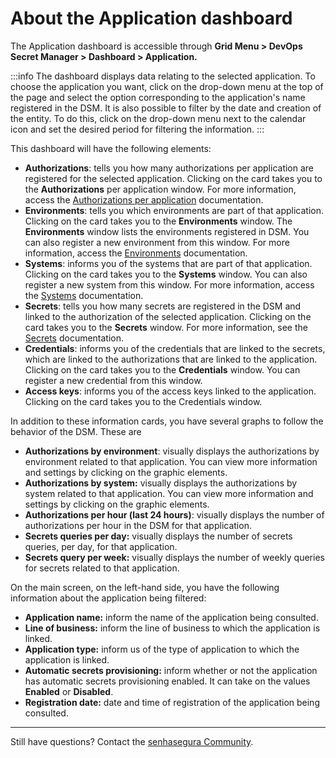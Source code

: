 # About the Application dashboard

The Application dashboard is accessible through **Grid Menu > DevOps Secret Manager > Dashboard > Application.**

:::info
The dashboard displays data relating to the selected application. To choose the application you want, click on the drop-down menu at the top of the page and select the option corresponding to the application's name registered in the DSM. It is also possible to filter by the date and creation of the entity. To do this, click on the drop-down menu next to the calendar icon and set the desired period for filtering the information.
:::

This dashboard will have the following elements:

* **Authorizations**: tells you how many authorizations per application are registered for the selected application. Clicking on the card takes you to the **Authorizations** per application window. For more information, access the [Authorizations per application](/v3-32/docs/how-to-manage-authorizations-per-application-in-devops-secret-manager) documentation.
* **Environments**: tells you which environments are part of that application. Clicking on the card takes you to the **Environments** window. The **Environments** window lists the environments registered in DSM. You can also register a new environment from this window. For more information, access the [Environments](/v3-32/docs/how-to-manage-environments) documentation.
* **Systems**: informs you of the systems that are part of that application. Clicking on the card takes you to the **Systems** window. You can also register a new system from this window. For more information, access the [Systems](/v3-32/docs/how-to-manage-systems) documentation.
* **Secrets**: tells you how many secrets are registered in the DSM and linked to the authorization of the selected application. Clicking on the card takes you to the **Secrets** window. For more information, see the [Secrets](/v3-32/docs/how-to-manage-secrets) documentation.
* **Credentials**: informs you of the credentials that are linked to the secrets, which are linked to the authorizations that are linked to the application. Clicking on the card takes you to the **Credentials** window. You can register a new credential from this window.
* **Access keys**: informs you of the access keys linked to the application. Clicking on the card takes you to the Credentials window.

In addition to these information cards, you have several graphs to follow the behavior of the DSM. These are

* **Authorizations by environment**: visually displays the authorizations by environment related to that application. You can view more information and settings by clicking on the graphic elements.
* **Authorizations by system:** visually displays the authorizations by system related to that application. You can view more information and settings by clicking on the graphic elements.
* **Authorizations per hour (last 24 hours)**: visually displays the number of authorizations per hour in the DSM for that application.
* **Secrets queries per day:** visually displays the number of secrets queries, per day, for that application.
* **Secrets query per week:** visually displays the number of weekly queries for secrets related to that application.

On the main screen, on the left-hand side, you have the following information about the application being filtered:

* **Application name:** inform the name of the application being consulted.
* **Line of business:** inform the line of business to which the application is linked.
* **Application type:** inform us of the type of application to which the application is linked.
* **Automatic secrets provisioning:** inform whether or not the application has automatic secrets provisioning enabled. It can take on the values **Enabled** or **Disabled**.
* **Registration date:** date and time of registration of the application being consulted.

---

Still have questions? Contact the [senhasegura Community](https://community.senhasegura.io/).